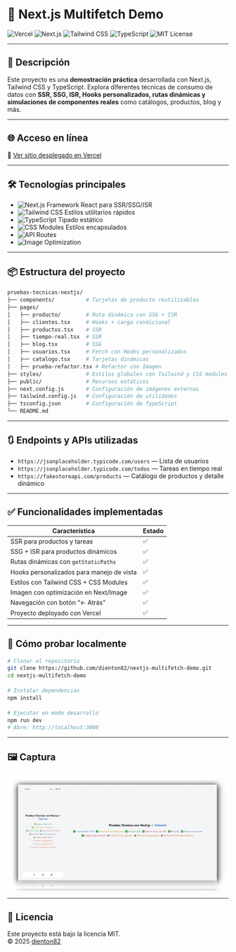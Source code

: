 # 🚀 Next.js Multifetch Demo

![Vercel](https://img.shields.io/badge/Deploy-Vercel-black)
![Next.js](https://img.shields.io/badge/Next.js-000000?logo=next.js&logoColor=white)
![Tailwind CSS](https://img.shields.io/badge/TailwindCSS-06B6D4?logo=tailwindcss&logoColor=white)
![TypeScript](https://img.shields.io/badge/TypeScript-3178C6?logo=typescript&logoColor=white)
![MIT License](https://img.shields.io/badge/License-MIT-green)

---

## 🧠 Descripción

Este proyecto es una **demostración práctica** desarrollada con Next.js, Tailwind CSS y TypeScript. Explora diferentes técnicas de consumo de datos con **SSR, SSG, ISR, Hooks personalizados, rutas dinámicas y simulaciones de componentes reales** como catálogos, productos, blog y más.

---

## 🌐 Acceso en línea

🔗 [Ver sitio desplegado en Vercel](https://nextjs-multifetch-demo.vercel.app/)

---

## 🛠️ Tecnologías principales

- ![Next.js](https://img.shields.io/badge/Next.js-000000?logo=next.js) Framework React para SSR/SSG/ISR
- ![Tailwind CSS](https://img.shields.io/badge/TailwindCSS-06B6D4?logo=tailwindcss) Estilos utilitarios rápidos
- ![TypeScript](https://img.shields.io/badge/TypeScript-3178C6?logo=typescript) Tipado estático
- ![CSS Modules](https://img.shields.io/badge/CSS%20Modules-blue) Estilos encapsulados
- ![API Routes](https://img.shields.io/badge/API%20Routes-integrado-blueviolet)
- ![Image Optimization](https://img.shields.io/badge/Images-NextImage-yellow)

---

## 📦 Estructura del proyecto

```bash
pruebas-tecnicas-nextjs/
├── components/          # Tarjetas de producto reutilizables
├── pages/
│   ├── producto/        # Ruta dinámica con SSG + ISR
│   ├── clientes.tsx     # Hooks + carga condicional
│   ├── productos.tsx    # SSR
│   ├── tiempo-real.tsx  # SSR
│   ├── blog.tsx         # SSG
│   ├── usuarios.tsx     # Fetch con Hooks personalizados
│   ├── catalogo.tsx     # Tarjetas dinámicas
│   ├── prueba-refactor.tsx # Refactor con Imagen
├── styles/              # Estilos globales con Tailwind y CSS modules
├── public/              # Recursos estáticos
├── next.config.js       # Configuración de imágenes externas
├── tailwind.config.js   # Configuración de utilidades
├── tsconfig.json        # Configuración de TypeScript
└── README.md
```

---

## 🔃 Endpoints y APIs utilizadas

- `https://jsonplaceholder.typicode.com/users` — Lista de usuarios
- `https://jsonplaceholder.typicode.com/todos` — Tareas en tiempo real
- `https://fakestoreapi.com/products` — Catálogo de productos y detalle dinámico

---

## ✅ Funcionalidades implementadas

| Característica                              | Estado |
|---------------------------------------------|--------|
| SSR para productos y tareas                 | ✅     |
| SSG + ISR para productos dinámicos          | ✅     |
| Rutas dinámicas con `getStaticPaths`        | ✅     |
| Hooks personalizados para manejo de vista   | ✅     |
| Estilos con Tailwind CSS + CSS Modules      | ✅     |
| Imagen con optimización en Next/Image       | ✅     |
| Navegación con botón “← Atrás”              | ✅     |
| Proyecto deployado con Vercel               | ✅     |

---

## 🧪 Cómo probar localmente

```bash
# Clonar el repositorio
git clone https://github.com/dienton82/nextjs-multifetch-demo.git
cd nextjs-multifetch-demo

# Instalar dependencias
npm install

# Ejecutar en modo desarrollo
npm run dev
# Abre: http://localhost:3000
```

---

## 🖼️ Captura

![Home](pages/next.webp)

---

## 📄 Licencia

Este proyecto está bajo la licencia MIT.  
© 2025 [dienton82](https://github.com/dienton82)
